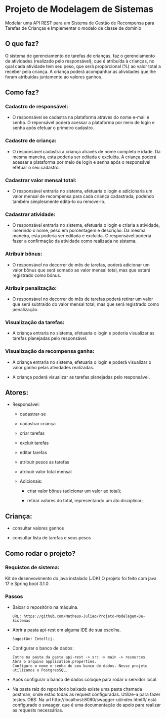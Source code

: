 # Projeto de Modelagem de Sistemas
Modelar uma API REST para um Sistema de Gestão de Recompensa para Tarefas de Crianças e Implementar o modelo de classe de domínio

## O que faz?

O sistema de gerenciamento de tarefas de crianças, faz o gerenciamento de atividades (realizado pelo responsável), que é atribuída à crianças, no qual cada atividade tem seu peso, que será proporcional (%) ao valor total a receber pela criança. A criança poderá acompanhar as atividades que lhe foram atribuídas juntamente ao valores ganhos. 

## Como faz?

### Cadastro de responsável:

- O responsável se cadastra na plataforma através do nome e-mail e senha. O reponsável poderá acessar a plataforma por meio de login e senha após efetuar o primeiro cadastro.

### Cadastro de criança:

- O responsável cadastra a criança através de nome completo e idade. Da mesma maneira, esta poderia ser editada e excluída. A criança poderá acessar a plataforma por meio de login e senha após o responsável efetuar o seu cadastro.

### Cadastrar valor mensal total: 

- O responsável entraria no sistema, efetuaria o login e adicionaria um valor mensal de recompensa para cada criança cadastrada, podendo também simplesmente editá-lo ou remove-lo.

### Cadastrar atividade:

- O responsável entraria no sistema, efetuaria o login e criaria a atividade, inserindo o nome, peso em porcentagem e descrição. Da mesma maneira, esta poderia ser editada e excluída. O responsável poderia fazer a confirmação da atividade como realizada no sistema.

### Atribuir bônus: 

- O responsável no decorrer do mês de tarefas, poderá adicionar um valor bônus que será somado ao valor mensal total, mas que estará registrado como bônus.

### Atribuir penalização:

- O responsável no decorrer do mês de tarefas poderá retirar um valor que será subtraído do valor mensal total, mas que será registrado como penalização.

### Visualização da tarefas:

- A criança entraria no sistema, efetuaria o login e poderia visualizar as tarefas planejadas pelo responsável.      

### Visualização da recompensa ganha:

- A criança entraria no sistema, efetuaria o login e poderá visualizar o valor ganho pelas atividades realizadas.

- A criança poderá visualizar as tarefas planejadas pelo responsável.      

## Atores:

- Responsável:
    - cadastrar-se

    - cadastrar criança

    - criar tarefas

    - excluir tarefas

    - editar tarefas

    - atribuir pesos as tarefas

    - atribuir valor total mensal

    - Adicionais:

        - criar valor bônus (adicionar um valor ao total);

        - retirar valores do total, representando um ato disciplinar;

## Criança:

- consultar valores ganhos

- consultar lista de tarefas e seus pesos

## Como rodar o projeto?

### Requistos de sistema:
Kit de desenvovimento do java instalado (JDK)
O projeto foi feito com java 17 e Spring boot 3.1.0

### Passos
- Baixar o repositório na máquina.
  
      URL: https://github.com/Matheus-Juliao/Projeto-Modelagem-De-Sistemas
  
- Abrir a pasta api-rest em alguma IDE de sua escolha.
  
      Sugestão: Intellij.
  
- Configurar o banco de dados:
  
      Entre na pasta da pasta api-rest -> src -> main -> resources 
      Abra o arquivo application.properties.
      Configure o nome e senha do seu banco de dados. Nesse projeto utilizamos o PostgresSQL.
  
- Após configurar o banco de dados coloque para rodar o servidor local.
- Na pasta raiz do reposítorio baixado existe uma pasta chamada postman, onde estão todas as request configuradas. Utilize-a para fazer testes.
  OBS: Na url http://localhost:8080/swagger-ui/index.html#/ está configurado o swaager, que é uma documentação de apoio para realizar as requests necessárias.
